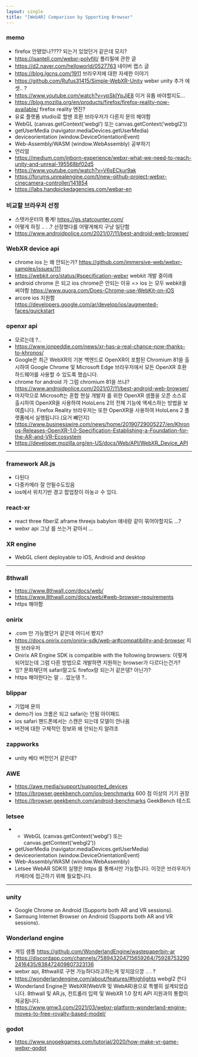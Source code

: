 ```yaml
---
layout: single
title: "[WebAR] Comparison by Spporting Browser"
---
```

### memo
- firefox 안됐었나???? 되는거 있었던거 같은데 모지?
- https://jsantell.com/webxr-polyfill/ 폴리필에 관한 글
- https://d2.naver.com/helloworld/0527763 네이버 랩스 글
- https://blog.lgcns.com/1911 브라우저에 대한 자세한 이야기
- https://github.com/Rufus31415/Simple-WebXR-Unity webxr unity 추가 에셋.. ?
- https://www.youtube.com/watch?v=ypSkIYpJjE8 이거 유튭 바야할지도...
- https://blog.mozilla.org/en/products/firefox/firefox-reality-now-available/ firefox reality 엔진? 
- 유료 플랫폼 studio로 할땐 호환 브라우저가 다른지 문의 해야함
- WebGL (canvas.getContext(‘webgl’) 또는 canvas.getContext(‘webgl2’))
- getUserMedia (navigator.mediaDevices.getUserMedia)
- deviceorientation (window.DeviceOrientationEvent)
- Web-Assembly/WASM (window.WebAssembly) 공부하기 
- 언리얼
- https://medium.com/inborn-experience/webxr-what-we-need-to-reach-unity-and-unreal-195568bf02d5
- https://www.youtube.com/watch?v=V6sECkur9ak
- https://forums.unrealengine.com/t/new-github-project-webxr-cinecamera-controller/141854
- https://labs.handpickedagencies.com/webar-en

### 비교할 브라우저 선정
- 스탯카운터의 통계! https://gs.statcounter.com/
- 어떻게 하징 .. . .? 선정했다를 어떻게해지 구냥 일단함
- https://www.androidpolice.com/2021/07/11/best-android-web-browser/
### WebXR device api
- chrome ios 는 왜 안되는가?  https://github.com/immersive-web/webxr-samples/issues/111
- https://webkit.org/status/#specification-webxr webkit 개발 중이래
- android chrome 은 되고 ios chrome은 안되는 이유 => ios 는 모두 webkit을 써야함 https://www.quora.com/Does-Chrome-use-WebKit-on-iOS
- arcore ios 지원함 https://developers.google.com/ar/develop/ios/augmented-faces/quickstart
### openxr api
- 모르는데 ?..
- https://www.jonpeddie.com/news/xr-has-a-real-chance-now-thanks-to-khronos/
- Google은 최근 WebXR의 기본 백엔드로 OpenXR이 포함된 Chromium 81을 출시하여 Google Chrome 및 Microsoft Edge 브라우저에서 모든 OpenXR 호환 하드웨어를 사용할 수 있도록 했습니다.
- chrome for android 가 그럼 chromium 81을 쓰냐? https://www.androidpolice.com/2021/07/11/best-android-web-browser/
- 마지막으로 Microsoft는 혼합 현실 개발자 를 위한 OpenXR 샘플을 오픈 소스로 출시하여 OpenXR을 사용하여 HoloLens 2의 전체 기능에 액세스하는 방법을 보여줍니다. Firefox Reality 브라우저는 또한 OpenXR을 사용하여 HoloLens 2 플랫폼에서 실행됩니다.(요거 뺴던지)
- https://www.businesswire.com/news/home/20190729005227/en/Khronos-Releases-OpenXR-1.0-Specification-Establishing-a-Foundation-for-the-AR-and-VR-Ecosystem
- https://developer.mozilla.org/en-US/docs/Web/API/WebXR_Device_API

***
### framework AR.js
- 다된다
- 다중카메라 잘 안될수도있음
- ios에서 위치기반 경고 팝업창이 아농ㄹ 수 있다. 

### react-xr
- react three fiber로 aframe threejs babylon 얘네랑 같이 묶어야할지도 ...?
-  webxr api 그냥 를 쓰는거 같아서 ...

### XR engine
- WebGL client deployable to iOS, Android and desktop

***
### 8thwall
- https://www.8thwall.com/docs/web/
- https://www.8thwall.com/docs/web/#web-browser-requirements
- https 해야함
### onirix
- .com 만 가능했던거 같은데 어디서 봤지?
- https://docs.onirix.com/onirix-sdk/web-ar#compatibility-and-browser 지원 브라우저
- Onirix AR Engine SDK is compatible with the following browsers: 이렇게 되어있는데 그럼 다른 방법으로 개발하면 지원하는 browser가 다르다는건가?
- 잉? 문화재단꺼 safari말고도 firefox랑 되는거 같은뎅? 아닌가? 
- https 해야한다는 말 .. .없눈뎅 ?.. 

### blippar 
- 기업에 문의
- demo가 ios 크롬은 되고 safari는 안됨 아이패드
- ios safari 핸드폰에서는 스캔은 되는데 모델이 안나옴
- 버전에 대한 구체적인 정보와 왜 안되는지 알려조

### zappworks
- unity 베타 버전인거 같은데?

### AWE
- https://awe.media/support/supported_devices
- https://browser.geekbench.com/ios-benchmarks 600 점 이상의 기기 권장 
- https://browser.geekbench.com/android-benchmarks GeekBench 테스트

### letsee
- - WebGL (canvas.getContext(‘webgl’) 또는 canvas.getContext(‘webgl2’))
- getUserMedia (navigator.mediaDevices.getUserMedia)
- deviceorientation (window.DeviceOrientationEvent)
- Web-Assembly/WASM (window.WebAssembly)
- Letsee WebAR SDK의 실행은 https 를 통해서만 가능합니다. 이것은 브라우저가 카메라에 접근하기 위해 필요합니다.

***
### unity 
- Google Chrome on Android (Supports both AR and VR sessions).
- Samsung Internet Browser on Android (Supports both AR and VR sessions).

### Wonderland engine
- 게임 샘플 https://github.com/WonderlandEngine/wastepaperbin-ar
- https://discordapp.com/channels/758943204715659264/759287532902416435/838472409807323136
- webxr api, 8thwall로 구현 가능하다라고하는게 맞지않으깡 .. . ?
- https://wonderlandengine.com/about/features/#highlights webgl2 쓴다
- Wonderland Engine은 WebXR(WebVR 및 WebAR)용으로 특별히 설계되었습니다. 8thwall 및 AR.js, 컨트롤러 입력 및 WebXR 1.0 장치 API 지원과의 통합이 제공됩니다.
- https://www.gmw3.com/2021/03/webxr-platform-wonderland-engine-moves-to-free-royalty-based-model/

### godot
- https://www.snopekgames.com/tutorial/2020/how-make-vr-game-webxr-godot
